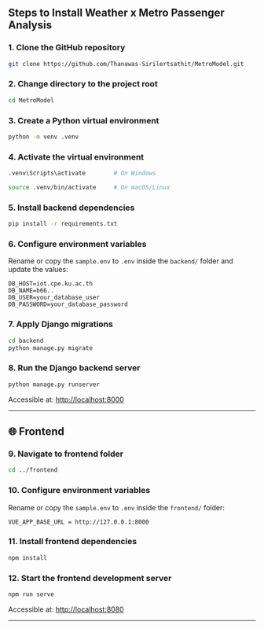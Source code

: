 ## Steps to Install Weather x Metro Passenger Analysis

### 1. Clone the GitHub repository
```bash
git clone https://github.com/Thanawas-Sirilertsathit/MetroModel.git
```

### 2. Change directory to the project root
```bash
cd MetroModel
```

### 3. Create a Python virtual environment
```bash
python -m venv .venv
```

### 4. Activate the virtual environment
```bash
.venv\Scripts\activate        # On Windows
```
```bash
source .venv/bin/activate     # On macOS/Linux
```

### 5. Install backend dependencies
```bash
pip install -r requirements.txt
```

### 6. Configure environment variables
Rename or copy the `sample.env` to `.env` inside the `backend/` folder and update the values:

```env
DB_HOST=iot.cpe.ku.ac.th
DB_NAME=b66..
DB_USER=your_database_user
DB_PASSWORD=your_database_password
```

### 7. Apply Django migrations
```bash
cd backend
python manage.py migrate
```



### 8. Run the Django backend server
```bash
python manage.py runserver
```
Accessible at: [http://localhost:8000](http://localhost:8000)

---

## 🌐 Frontend 

### 9. Navigate to frontend folder
```bash
cd ../frontend
```

### 10. Configure environment variables
Rename or copy the `sample.env` to `.env` inside the `frontend/` folder:
```env
VUE_APP_BASE_URL = http://127.0.0.1:8000
```


### 11. Install frontend dependencies
```bash
npm install
```



### 12. Start the frontend development server
```bash
npm run serve
```
Accessible at: [http://localhost:8080](http://localhost:8080)

---

